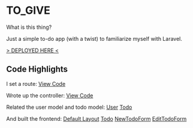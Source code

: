 # TO_GIVE

What is this thing?

Just a simple to-do app (with a twist) to familiarize myself with Laravel.

[> DEPLOYED HERE <](http://167.99.149.57)

## Code Highlights

I set a route: [View Code](routes/web.php)

Wrote up the controller: [View Code](app/Http/Controllers/TodoController.php)

Related the user model and todo model: [User](app/Models/User.php) [Todo](app/Models/Todo.php)

And built the frontend:
[Default Layout](resources/js/Layouts/DefaultLayout.jsx)
[Todo](resources/js/Components/Todo.jsx)
[NewTodoForm](resources/js/Components/NewTodoForm.jsx)
[EditTodoForm](resources/js/Components/EditTodoForm.jsx)
